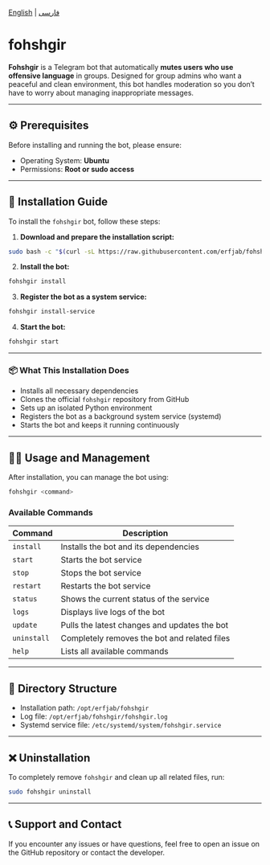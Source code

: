 [English](/README.md) | [فارسی](/README.fa_IR.md)

# fohshgir

**Fohshgir** is a Telegram bot that automatically **mutes users who use offensive language** in groups. Designed for group admins who want a peaceful and clean environment, this bot handles moderation so you don’t have to worry about managing inappropriate messages.

---

## ⚙️ Prerequisites

Before installing and running the bot, please ensure:

* Operating System: **Ubuntu**
* Permissions: **Root or sudo access**

---

## 🚀 Installation Guide

To install the `fohshgir` bot, follow these steps:

1. **Download and prepare the installation script:**

```bash
sudo bash -c "$(curl -sL https://raw.githubusercontent.com/erfjab/fohshgir/master/install.sh)" @ install-script
```

2. **Install the bot:**

```bash
fohshgir install
```

3. **Register the bot as a system service:**

```bash
fohshgir install-service
```

4. **Start the bot:**

```bash
fohshgir start
```

---

### 📦 What This Installation Does

* Installs all necessary dependencies
* Clones the official `fohshgir` repository from GitHub
* Sets up an isolated Python environment
* Registers the bot as a background system service (systemd)
* Starts the bot and keeps it running continuously

---

## 🧑‍💻 Usage and Management

After installation, you can manage the bot using:

```bash
fohshgir <command>
```

### Available Commands

| Command     | Description                                  |
| ----------- | -------------------------------------------- |
| `install`   | Installs the bot and its dependencies        |
| `start`     | Starts the bot service                       |
| `stop`      | Stops the bot service                        |
| `restart`   | Restarts the bot service                     |
| `status`    | Shows the current status of the service      |
| `logs`      | Displays live logs of the bot                |
| `update`    | Pulls the latest changes and updates the bot |
| `uninstall` | Completely removes the bot and related files |
| `help`      | Lists all available commands                 |

---

## 📁 Directory Structure

* Installation path: `/opt/erfjab/fohshgir`
* Log file: `/opt/erfjab/fohshgir/fohshgir.log`
* Systemd service file: `/etc/systemd/system/fohshgir.service`

---

## ❌ Uninstallation

To completely remove `fohshgir` and clean up all related files, run:

```bash
sudo fohshgir uninstall
```

---

## 📞 Support and Contact

If you encounter any issues or have questions, feel free to open an issue on the GitHub repository or contact the developer.
